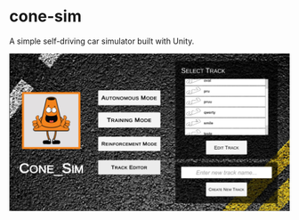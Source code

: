 # cone-sim
A simple self-driving car simulator built with Unity.

<img src="images/pic_1.png" alt="Cone_SIM" width="800px">
